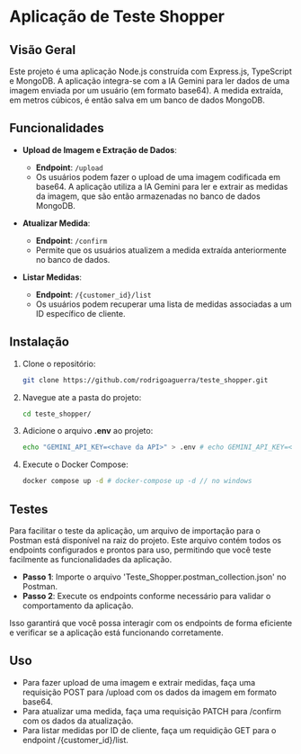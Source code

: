 # Aplicação de Teste Shopper

## Visão Geral

Este projeto é uma aplicação Node.js construída com Express.js, TypeScript e MongoDB. A aplicação integra-se com a IA Gemini para ler dados de uma imagem enviada por um usuário (em formato base64). A medida extraída, em metros cúbicos, é então salva em um banco de dados MongoDB.

## Funcionalidades

- **Upload de Imagem e Extração de Dados**: 
  - **Endpoint**: `/upload`
  - Os usuários podem fazer o upload de uma imagem codificada em base64. A aplicação utiliza a IA Gemini para ler e extrair as medidas da imagem, que são então armazenadas no banco de dados MongoDB.

- **Atualizar Medida**:
  - **Endpoint**: `/confirm`
  - Permite que os usuários atualizem a medida extraída anteriormente no banco de dados.

- **Listar Medidas**:
  - **Endpoint**: `/{customer_id}/list`
  - Os usuários podem recuperar uma lista de medidas associadas a um ID específico de cliente.

## Instalação

1. Clone o repositório:

   ```bash
   git clone https://github.com/rodrigoaguerra/teste_shopper.git
   ```
2. Navegue ate a pasta do projeto:
   ```bash
   cd teste_shopper/
   ```
3. Adicione o arquivo **.env** ao projeto:
   ```bash
   echo "GEMINI_API_KEY=<chave da API>" > .env # echo GEMINI_API_KEY=<chave da API> > .env // no windows
   ```
4. Execute o Docker Compose:
   ```bash
   docker compose up -d # docker-compose up -d // no windows
   ```
## Testes

Para facilitar o teste da aplicação, um arquivo de importação para o Postman está disponível na raiz do projeto. Este arquivo contém todos os endpoints configurados e prontos para uso, permitindo que você teste facilmente as funcionalidades da aplicação.

- **Passo 1**: Importe o arquivo 'Teste_Shopper.postman_collection.json' no Postman.
- **Passo 2**: Execute os endpoints conforme necessário para validar o comportamento da aplicação.

Isso garantirá que você possa interagir com os endpoints de forma eficiente e verificar se a aplicação está funcionando corretamente.

## Uso
- Para fazer upload de uma imagem e extrair medidas, faça uma requisição POST para /upload com os dados da imagem em formato base64.
- Para atualizar uma medida, faça uma requisição PATCH para /confirm com os dados da atualização.
- Para listar medidas por ID de cliente, faça um requidição GET para o endpoint /{customer_id}/list.
